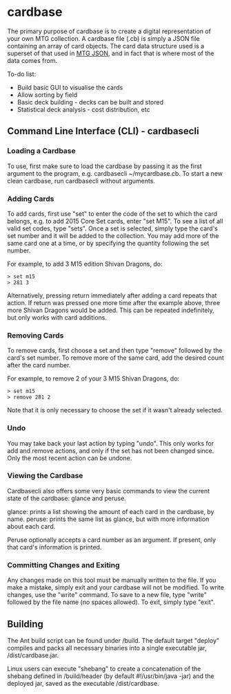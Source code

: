 # cardbase

The primary purpose of cardbase is to create a digital representation of your own MTG collection. A cardbase file (.cb) is simply a JSON file containing an array of card objects. The card data structure used is a superset of that used in [MTG JSON](http://mtgjson.com/), and in fact that is where most of the data comes from.

To-do list:
* Build basic GUI to visualise the cards
* Allow sorting by field
* Basic deck building - decks can be built and stored
* Statistical deck analysis - cost distribution, etc


## Command Line Interface (CLI) - cardbasecli

### Loading a Cardbase

To use, first make sure to load the cardbase by passing it as the first argument to the program, e.g. cardbasecli ~/mycardbase.cb. To start a new clean cardbase, run cardbasecli without arguments.


### Adding Cards

To add cards, first use "set" to enter the code of the set to which the card belongs, e.g. to add 2015 Core Set cards, enter "set M15". To see a list of all valid set codes, type "sets".
Once a set is selected, simply type the card's set number and it will be added to the collection. You may add more of the same card one at a time, or by specifying the quantity following the set number.

For example, to add 3 M15 edition Shivan Dragons, do:

    > set m15
    > 281 3

Alternatively, pressing return immediately after adding a card repeats that action. If return was pressed one more time after the example above, three more Shivan Dragons would be added. This can be repeated indefinitely, but only works with card additions.


### Removing Cards

To remove cards, first choose a set and then type "remove" followed by the card's set number. To remove more of the same card, add the desired count after the card number.

For example, to remove 2 of your 3 M15 Shivan Dragons, do:

    > set m15
    > remove 281 2

Note that it is only necessary to choose the set if it wasn't already selected.


### Undo

You may take back your last action by typing "undo". This only works for add and remove actions, and only if the set has not been changed since. Only the most recent action can be undone.


### Viewing the Cardbase

Cardbasecli also offers some very basic commands to view the current state of the cardbase: glance and peruse.

glance: prints a list showing the amount of each card in the cardbase, by name.
peruse: prints the same list as glance, but with more information about each card.

Peruse optionally accepts a card number as an argument. If present, only that card's information is printed.
 

### Committing Changes and Exiting

Any changes made on this tool must be manually written to the file. If you make a mistake, simply exit and your cardbase will not be modified. To write changes, use the "write" command. To save to a new file, type "write" followed by the file name (no spaces allowed). To exit, simply type "exit".

## Building

The Ant build script can be found under /build. The default target "deploy" compiles and packs all necessary binaries into a single executable jar, /dist/cardbase.jar. 

Linux users can execute "shebang" to create a concatenation of the shebang defined in /build/header (by default #!/usr/bin/java -jar) and the deployed jar, saved as the executable /dist/cardbase. 
